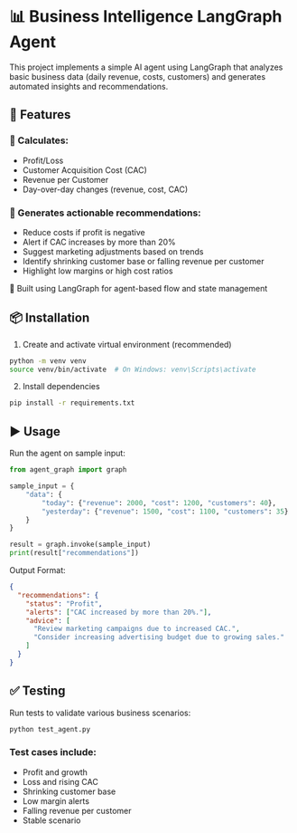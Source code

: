 # 📊 Business Intelligence LangGraph Agent
This project implements a simple AI agent using LangGraph that analyzes basic business data (daily revenue, costs, customers) and generates automated insights and recommendations.

## 🚀 Features
### 🧮 Calculates:

  - Profit/Loss
  - Customer Acquisition Cost (CAC)
  - Revenue per Customer
  - Day-over-day changes (revenue, cost, CAC)

### 📢 Generates actionable recommendations:

  - Reduce costs if profit is negative
  - Alert if CAC increases by more than 20%
  - Suggest marketing adjustments based on trends
  - Identify shrinking customer base or falling revenue per customer
  - Highlight low margins or high cost ratios

🧠 Built using LangGraph for agent-based flow and state management

## 📦 Installation

1. Create and activate virtual environment (recommended)

```bash
python -m venv venv
source venv/bin/activate  # On Windows: venv\Scripts\activate
```

2. Install dependencies

```bash
pip install -r requirements.txt
```

## ▶️ Usage
Run the agent on sample input:

```python
from agent_graph import graph

sample_input = {
    "data": {
        "today": {"revenue": 2000, "cost": 1200, "customers": 40},
        "yesterday": {"revenue": 1500, "cost": 1100, "customers": 35}
    }
}

result = graph.invoke(sample_input)
print(result["recommendations"])
```

Output Format:
```json
{
  "recommendations": {
    "status": "Profit",
    "alerts": ["CAC increased by more than 20%."],
    "advice": [
      "Review marketing campaigns due to increased CAC.",
      "Consider increasing advertising budget due to growing sales."
    ]
  }
}
```

## ✅ Testing
Run tests to validate various business scenarios:

```bash
python test_agent.py
```

### Test cases include:

  - Profit and growth
  - Loss and rising CAC
  - Shrinking customer base
  - Low margin alerts
  - Falling revenue per customer
  - Stable scenario
